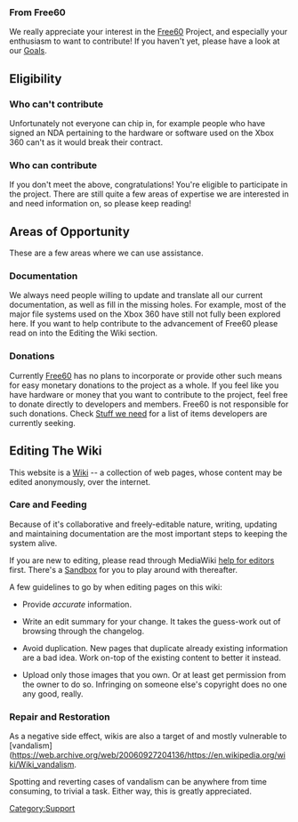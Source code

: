 ### From Free60

We really appreciate your interest in the [Free60](Main_Page "wikilink")
Project, and especially your enthusiasm to want to contribute\! If you
haven't yet, please have a look at our [Goals](Goals "wikilink").

## Eligibility

### Who can't contribute

Unfortunately not everyone can chip in, for example people who have
signed an NDA pertaining to the hardware or software used on the Xbox
360 can't as it would break their contract.

### Who can contribute

If you don't meet the above, congratulations\! You're eligible to
participate in the project. There are still quite a few areas of
expertise we are interested in and need information on, so please keep
reading\!

## Areas of Opportunity

These are a few areas where we can use assistance.

### Documentation

We always need people willing to update and translate all our current
documentation, as well as fill in the missing holes. For example, most
of the major file systems used on the Xbox 360 have still not fully been
explored here. If you want to help contribute to the advancement of
Free60 please read on into the Editing the Wiki section.

### Donations

Currently [Free60](Main_Page "wikilink") has no plans to incorporate or
provide other such means for easy monetary donations to the project as a
whole. If you feel like you have hardware or money that you want to
contribute to the project, feel free to donate directly to developers
and members. Free60 is not responsible for such donations. Check [Stuff
we need](Stuff_we_need "wikilink") for a list of items developers are
currently seeking.

## Editing The Wiki

This website is a [Wiki](http://en.wikipedia.org/wiki/Wiki) -- a
collection of web pages, whose content may be edited anonymously, over
the internet.

### Care and Feeding

Because of it's collaborative and freely-editable nature, writing,
updating and maintaining documentation are the most important steps to
keeping the system alive.

If you are new to editing, please read through MediaWiki [help for
editors](http://meta.wikimedia.org/wiki/Help:Contents#For_editors)
first. There's a [Sandbox](Sandbox "wikilink") for you to play around
with thereafter.

A few guidelines to go by when editing pages on this wiki:

  - Provide *accurate* information.

<!-- end list -->

  - Write an edit summary for your change. It takes the guess-work out
    of browsing through the changelog.

<!-- end list -->

  - Avoid duplication. New pages that duplicate already existing
    information are a bad idea. Work on-top of the existing content to
    better it instead.

<!-- end list -->

  - Upload only those images that you own. Or at least get permission
    from the owner to do so. Infringing on someone else's copyright does
    no one any good, really.

### Repair and Restoration

As a negative side effect, wikis are also a target of and mostly
vulnerable to [vandalism](https://web.archive.org/web/20060927204136/https://en.wikipedia.org/wiki/Wiki_vandalism.

Spotting and reverting cases of vandalism can be anywhere from time
consuming, to trivial a task. Either way, this is greatly appreciated.

[Category:Support](Category_Support.md "wikilink")
